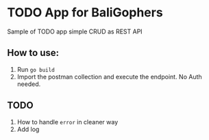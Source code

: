 TODO App for BaliGophers
=============
Sample of TODO app simple CRUD as REST API

How to use:
--------

1. Run `go build`
2. Import the postman collection and execute the endpoint. No Auth needed.

TODO
---

1. How to handle `error` in cleaner way
2. Add log